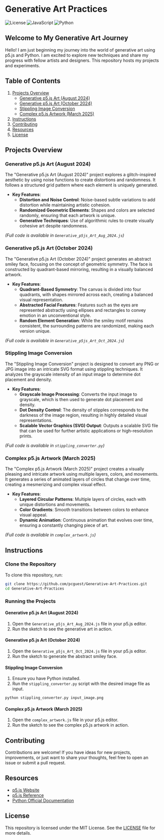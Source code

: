 # Generative Art Practices

![License](https://img.shields.io/badge/License-MIT-green)
![JavaScript](https://img.shields.io/badge/JavaScript-p5.js-blue)
![Python](https://img.shields.io/badge/Python-3.x-yellow)

## Welcome to My Generative Art Journey

Hello! I am just beginning my journey into the world of generative art using p5.js and Python. I am excited to explore new techniques and share my progress with fellow artists and designers. This repository hosts my projects and experiments.

## Table of Contents
1. [Projects Overview](#projects-overview)
   - [Generative p5.js Art (August 2024)](#generative-p5js-art-august-2024)
   - [Generative p5.js Art (October 2024)](#generative-p5js-art-october-2024)
   - [Stippling Image Conversion](#stippling-image-conversion)
   - [Complex p5.js Artwork (March 2025)](#complex-p5js-artwork-march-2025)
2. [Instructions](#instructions)
3. [Contributing](#contributing)
4. [Resources](#resources)
5. [License](#license)

## Projects Overview

### Generative p5.js Art (August 2024)

The "Generative p5.js Art (August 2024)" project explores a glitch-inspired aesthetic by using noise functions to create distortions and randomness. It follows a structured grid pattern where each element is uniquely generated.

- **Key Features**:
  - **Distortion and Noise Control**: Noise-based subtle variations to add distortion while maintaining artistic cohesion.
  - **Randomized Geometric Elements**: Shapes and colors are selected randomly, ensuring that each artwork is unique.
  - **Generative Techniques**: Use of algorithmic rules to create visually cohesive art despite randomness.

_(Full code is available in `Generative_p5js_Art_Aug_2024.js`)_

### Generative p5.js Art (October 2024)

The "Generative p5.js Art (October 2024)" project generates an abstract smiley face, focusing on the concept of geometric symmetry. The face is constructed by quadrant-based mirroring, resulting in a visually balanced artwork.

- **Key Features**:
  - **Quadrant-Based Symmetry**: The canvas is divided into four quadrants, with shapes mirrored across each, creating a balanced visual representation.
  - **Abstracted Facial Features**: Features such as the eyes are represented abstractly using ellipses and rectangles to convey emotion in an unconventional style.
  - **Random Element Generation**: While the smiley motif remains consistent, the surrounding patterns are randomized, making each version unique.

_(Full code is available in `Generative_p5js_Art_Oct_2024.js`)_

### Stippling Image Conversion

The "Stippling Image Conversion" project is designed to convert any PNG or JPG image into an intricate SVG format using stippling techniques. It analyzes the grayscale intensity of an input image to determine dot placement and density.

- **Key Features**:
  - **Grayscale Image Processing**: Converts the input image to grayscale, which is then used to generate dot placement and density.
  - **Dot Density Control**: The density of stipples corresponds to the darkness of the image region, resulting in highly detailed visual representations.
  - **Scalable Vector Graphics (SVG) Output**: Outputs a scalable SVG file that can be used for further artistic applications or high-resolution prints.

_(Full code is available in `stippling_converter.py`)_

### Complex p5.js Artwork (March 2025)

The "Complex p5.js Artwork (March 2025)" project creates a visually pleasing and intricate artwork using multiple layers, colors, and movements. It generates a series of animated layers of circles that change over time, creating a mesmerizing and complex visual effect.

- **Key Features**:
  - **Layered Circular Patterns**: Multiple layers of circles, each with unique distortions and movements.
  - **Color Gradients**: Smooth transitions between colors to enhance visual appeal.
  - **Dynamic Animation**: Continuous animation that evolves over time, ensuring a constantly changing piece of art.

_(Full code is available in `complex_artwork.js`)_

## Instructions

### Clone the Repository
To clone this repository, run:

```bash
git clone https://github.com/pcguest/Generative-Art-Practices.git
cd Generative-Art-Practices
```

### Running the Projects

#### Generative p5.js Art (August 2024)
1. Open the `Generative_p5js_Art_Aug_2024.js` file in your p5.js editor.
2. Run the sketch to see the generative art in action.

#### Generative p5.js Art (October 2024)
1. Open the `Generative_p5js_Art_Oct_2024.js` file in your p5.js editor.
2. Run the sketch to generate the abstract smiley face.

#### Stippling Image Conversion
1. Ensure you have Python installed.
2. Run the `stippling_converter.py` script with the desired image file as input.

```bash
python stippling_converter.py input_image.png
```

#### Complex p5.js Artwork (March 2025)
1. Open the `complex_artwork.js` file in your p5.js editor.
2. Run the sketch to see the complex p5.js artwork in action.

## Contributing

Contributions are welcome! If you have ideas for new projects, improvements, or just want to share your thoughts, feel free to open an issue or submit a pull request.

## Resources

- [p5.js Website](https://p5js.org/)
- [p5.js Reference](https://p5js.org/reference/)
- [Python Official Documentation](https://docs.python.org/3/)

## License

This repository is licensed under the MIT License. See the [LICENSE](LICENSE) file for more details.


